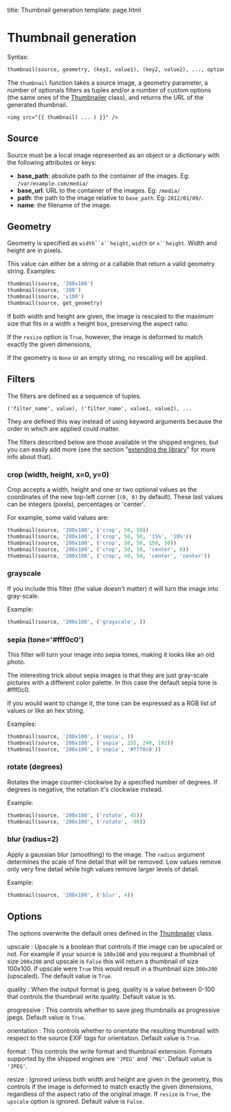 title: Thumbnail generation
template: page.html


# Thumbnail generation

Syntax:

```python
thumbnail(source, geometry, (key1, value1), (key2, value2), ..., options)
```

The `thumbnail` function takes a source image, a geometry parameter, a number of optionals filters as tuples and/or a number of custom options (the same ones of the [Thumbnailer][thumbnailer] class), and returns the URL of the generated thumbnail.

```jinja
<img src="{{ thumbnail( ... ) }}" />
```


## Source

Source must be a local image represented as an object or a dictionary with the following attributes or keys:

* **base_path**: absolute path to the container of the images.
    Eg: `/var/example.com/media/`
* **base_url**: URL to the container of the images. Eg: `/media/`
* **path**: the path to the image relative to `base_path`. Eg: `2012/01/09/`.
* **name**: the filename of the image.


## Geometry

Geometry is specified as `width``x``height`, `width` or `x``height`.
Width and height are in pixels. 

This value can either be a string or a callable that return a valid geometry string. Examples:

```python
thumbnail(source, '200x100')
thumbnail(source, '200')
thumbnail(source, 'x100')
thumbnail(source, get_geometry)
```

If both width and height are given, the image is rescaled to the maximum size that fits in a width x height box, preserving the aspect ratio. 

If the `resize` option is `True`, however, the image is deformed to match exactly the given dimensions,

If the geometry is `None` or an empty string, no rescaling will be applied.


## Filters

The filters are defined as a sequence of tuples.

    ('filter_name', value), ('filter_name', value1, value2), ...

They are defined this way instead of using keyword arguments because the order in which are applied could matter.

The filters described below are those available in the shipped engines, but you can easily add more (see the section "[extending the library](extending.md#filters)" for more info about that).


### crop (width, height, x=0, y=0)

Crop accepts a width, height and one or two optional values as the coordinates of the new top-left corner (`(0, 0)` by default). These last values can be integers (pixels), percentages or 'center'.

For example, some valid values are:

```python
thumbnail(source, '200x100', ('crop', 50, 50))
thumbnail(source, '200x100', ('crop', 50, 50, '15%', '10%'))
thumbnail(source, '200x100', ('crop', 50, 50, 150, 50))
thumbnail(source, '200x100', ('crop', 50, 50, 'center', 0))
thumbnail(source, '200x100', ('crop', 50, 50, 'center', 'center'))
```

### grayscale

If you include this filter (the value doesn't matter) it will turn the image into gray-scale.

Example:

```python
thumbnail(source, '200x100', ('grayscale', ))
```

### sepia (tone='#fff0c0')

This filter will turn your image into sepia tones, making it looks like an old photo.

The interesting trick about sepia images is that they are just gray-scale pictures with a different color palette. In this case the default sepia tone is #fff0c0.

If you would want to change it, the tone can be expressed as a RGB list of values or like an hex string.

Examples:

```python
thumbnail(source, '200x100', ('sepia', ))
thumbnail(source, '200x100', ('sepia', 255, 240, 192))
thumbnail(source, '200x100', ('sepia', '#fff0c0'))
```

### rotate (degrees)

Rotates the image counter-clockwise by a specified number of degrees. If degrees is negative, the rotation it's clockwise instead.

Example:

```python
thumbnail(source, '200x100', ('rotate', 45))
thumbnail(source, '200x100', ('rotate', -90))
```

### blur (radius=2)

Apply a gaussian blur (smoothing) to the image. The `radius` argument determines the scale of fine detail that will be removed. Low values remove only very fine detail while high values remove larger levels of detail.

Example:

```python
thumbnail(source, '200x100', ('blur', 4))
```


## Options

The options overwrite the default ones defined in the [Thumbnailer][thumbnailer] class.

upscale
:   Upscale is a boolean that controls if the image can be upscaled or not. For example if your source is `100x100` and you request a thumbnail of size `200x200` and upscale is `False` this will return a thumbnail of size 100x100. If upscale were `True` this would result in a thumbnail size `200x200` (upscaled). The default value is `True`.

quality
:   When the output format is jpeg, quality is a value between 0-100 that controls the thumbnail write quality. Default value is `95`.

progressive
:   This controls whether to save jpeg thumbnails as progressive jpegs. Default value is `True`.

orientation
:   This controls whether to orientate the resulting thumbnail with respect to the source EXIF tags for orientation. Default value is `True`.

format
:   This controls the write format and thumbnail extension. Formats supported by the shipped engines are `'JPEG'` and `'PNG'`. Default value is `'JPEG'`.

resize
:   Ignored unless both width and height are given in the geometry, this controls if the image is deformed to match exactly the given dimensions, regardless of the aspect ratio of the original image. If `resize` is `True`, the `upscale` option is ignored. Default value is `False`.


[thumbnailer]: thumbnailer.md

